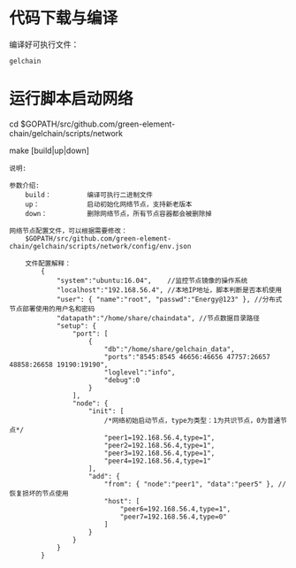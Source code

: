 # 代码下载与编译

编译好可执行文件：
    
    gelchain

# 运行脚本启动网络

cd $GOPATH/src/github.com/green-element-chain/gelchain/scripts/network

make [build|up|down]

`说明:`

    参数介绍:
        build：         编译可执行二进制文件
        up：            启动初始化网络节点，支持新老版本
        down：          删除网络节点，所有节点容器都会被删除掉
    
    网络节点配置文件，可以根据需要修改：
        $GOPATH/src/github.com/green-element-chain/gelchain/scripts/network/config/env.json
        
        文件配置解释：
            {
                "system":"ubuntu:16.04",    //监控节点镜像的操作系统
                "localhost":"192.168.56.4", //本地IP地址，脚本判断是否本机使用
                "user": { "name":"root", "passwd":"Energy@123" }, //分布式节点部署使用的用户名和密码
                "datapath":"/home/share/chaindata", //节点数据目录路径
                "setup": {
                    "port": [
                        {
                            "db":"/home/share/gelchain_data",
                            "ports":"8545:8545 46656:46656 47757:26657 48858:26658 19190:19190",
                            "loglevel":"info",
                            "debug":0
                        }
                    ],
                    "node": {
                        "init": [
                            /*网络初始启动节点，type为类型：1为共识节点，0为普通节点*/
                            "peer1=192.168.56.4,type=1",
                            "peer2=192.168.56.4,type=1",
                            "peer3=192.168.56.4,type=1",
                            "peer4=192.168.56.4,type=1"
                        ],
                        "add": {
                            "from": { "node":"peer1", "data":"peer5" }, //恢复损坏的节点使用
                            "host": [
                                "peer6=192.168.56.4,type=1",
                                "peer7=192.168.56.4,type=0"
                            ]
                        }
                    }
                }
            }

